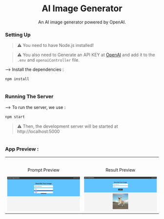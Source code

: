 <div align="center">

# AI Image Generator
An AI image generator powered by OpenAI.
</div>

### Setting Up

> ⚠ You need to have Node.js installed!

> ⚠ You also need to Generate an API KEY at [OpenAI](https://beta.openai.com/) and add it to the `.env` and `openaiController` file.

--> Install the dependencies :
```bash
npm install

```

#

### Running The Server

--> To run the server, we use :
```bash
npm start

```

> ⚠ Then, the development server will be started at http://localhost:5000

#

### App Preview :

<table width="100%"> 
<tr>
<td width="50%">      
&nbsp; 
<br>
<p align="center">
  Prompt Preview
</p>
<img src="preview/Prompt.png">
</td> 
<td width="50%">
<br>
<p align="center">
  Result Preview
</p>
<img src="preview/Result.png">  
</td>
</table>

